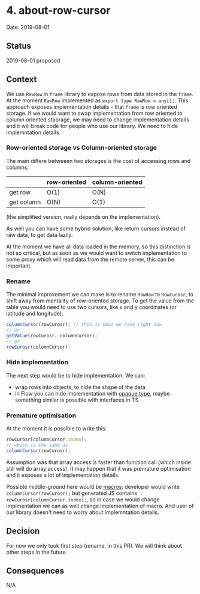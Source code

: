 # 4. about-row-cursor

Date: 2019-08-01

## Status

2019-08-01 proposed

## Context

We use `RawRow` in `frame` library to expose rows from data stored in the `frame`. At the moment `RawRow` implemented as `export type RawRow = any[];`. This approach exposes implementation details - that `frame` is row oriented storage. If we would want to swap implementation from row oriented to column oriented staorage, we may need to change implementation details and it will break code for people who use our library. We need to hide implemntation details.

### Row-oriented storage vs Column-oriented storage

The main differe betweeen two storages is the cost of accessing rows and columns:

|            | row-oriented | column-oriented |
| ---------- | ------------ | --------------- |
| get row    | O(1)         | O(N)            |
| get column | O(N)         | O(1)            |

(the simplified version, really depends on the implementation).

As well you can have some hybrid solution, like return cursors instead of raw data, to get data lazily.

At the moment we have all data loaded in the memory, so this distinction is not so critical, but as soon as we would want to switch implementation to some proxy which will read data from the remote server, this can be important.

### Rename

The minimal improvement we can make is to rename `RawRow` to `RowCurosr`, to shift away from mentality of row-oriented storage. To get the value from the table you would need to use two cursors, like x and y coordinates (or latitude and longitude):

```ts
columnCursor(rowCurosr); // this is what we have right now
// or
getValue(rowCurosr, columnCursor);
// or
rowCurosr(columnCursor);
```

### Hide implementation

The next step would be to hide implementation. We can:

- wrap rows into objects, to hide the shape of the data
- in Flow you can hide implementation with [opaque type](https://flow.org/en/docs/types/opaque-types/), maybe something similar is possible with interfaces in TS

### Premature optimisation

At the moment it is possible to write this:

```ts
rowCurosr[columnCursor.index];
// which is the same as
columnCursor(rowCurosr);
```

Assumption was that array access is faster than function call (which inside still will do array access). It may happen that it was premature optimisation and it exposes a lot of implementation details.

Possible middle-ground here would be [macros](https://github.com/Microsoft/TypeScript/issues/4892): developer would write `columnCursor(rowCurosr);` but generated JS contains `rowCurosr[columnCursor.index];`, so in case we would change implmentation we can as well change implementation of macro. And user of our library doesn't need to worry about implemntation details.

## Decision

For now we only took first step (rename, in this PR). We will think about other steps in the future.

## Consequences

N/A
